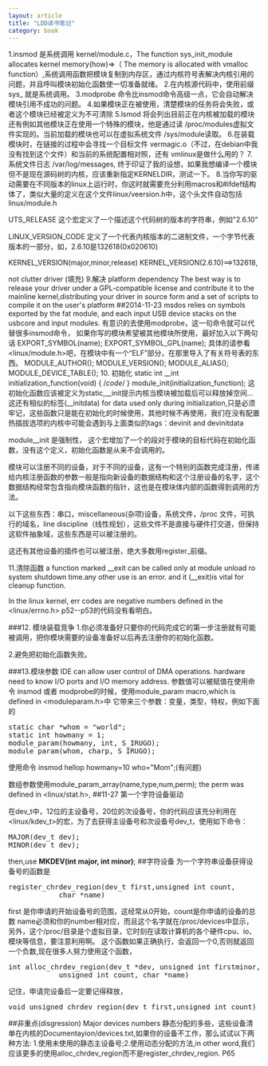 ```yaml
---
layout: article
title: "LDD读书笔记"
category: book
---
```


1.insmod 是系统调用 kernel/module.c，The function sys_init_module allocates kernel memory(how)=>（ The memory is allocated with vmalloc function）,系统调用函数把模块复制到内存区，通过内核符号表解决内核引用的问题，并且呼叫模块初始化函数使一切准备就绪。
2.在内核源代码中，使用前缀sys_ 就是系统调用。
3.modprobe 命令比insmod命令高级一点，它会自动解决模块引用不成功的问题。
4.如果模块正在被使用，清楚模块的任务将会失败，或者这个模块已经被定义为不可清除
5.lsmod 将会列出目前正在内核被加载的模块还有例如其他模块正在使用一个特殊的模块，他是通过读 /proc/modules虚拟文件实现的。当前加载的模块也可以在虚拟系统文件 /sys/module读取。
6.在装载模块时，在链接的过程中会寻找一个目标文件 vermagic.o（不过，在debian中我没有找到这个文件）和当前的系统配置相对照，还有 vmlinux是做什么用的？
7. 系统文件日志
/var/log/messages,
终于印证了我的设想，如果我想编译一个模块但不是现在源码树的内核，应该重新指定KERNELDIR，测试一下。
8.当你写的驱动需要在不同版本的linux上运行时，你这时就需要充分利用macros和#ifdef结构体了，类似大量的定义在这个文件linux/veersion.h中，这个头文件自动包括linux/module.h

UTS_RELEASE
这个宏定义了一个描述这个代码树的版本的字符串，例如"2.6.10"

LINUX_VERSION_CODE
定义了一个代表内核版本的二进制文件，一个字节代表版本的一部分，如，2.6.10是132618(0x020610)

KERNEL_VERSION(major,minor,release)
KERNEL_VERSION(2.6.10)==>132618,
	
not clutter driver (填充)
9.解决 platform dependency
The best way is to release your driver under a GPL-compatible license and contribute it to the mainline kernel,distributing your driver in source form and a set of scripts to compile it on the user's platform
##2014-11-23
msdos relies on symbols exported by the fat module, and each input USB device stacks on the usbcore and input modules.
有意识的去使用modprobe，这一句命令就可以代替很多insmod命令，
如果你写的模块希望被其他模块所使用，最好加入以下两句话
EXPORT_SYMBOL(name);
EXPORT_SYMBOL_GPL(name);
具体的请参看<linux/module.h>吧，在模块中有一个“ELF”部分，在那里导入了有关符号表的东西。
MODULE_AUTHOR();
MODULE_VERSION();
MODULE_ALIAS();
MODULE_DEVICE_TABLE();
10. 初始化
static int __int initialization_function(void)
{
	/*code*/
}
module_init(initialization_function);
这初始化函数应该被定义为static,__init提示内核当模块被加载后可以释放掉空间...这还有相似的标签(__initdata) for data used only during initialization,只是必须牢记，这些函数只是能在初始化的时候使用，其他时候不再使用，我们在没有配置热插拔选项的内核中可能会遇到与上面类似的tags：devinit and devinitdata

module__init 是强制性， 这个宏增加了一个的段对于模块的目标代码在初始化函数，没有这个定义，初始化函数是从来不会调用的。

模块可以注册不同的设备，对于不同的设备，这有一个特别的函数完成注册，传递给内核注册函数的参数一般是指向新设备的数据结构和这个注册设备的名字，这个数据结构经常包含指向模块函数的指针，这也是在模块体内部的函数得到调用的方法。

以下这些东西：串口，miscellaneous(杂项)设备，系统文件，/proc 文件，可执行的域名，line discipline（线性规划），这些文件不是直接与硬件打交道，但保持这软件抽象域，这些东西是可以被注册的。

这还有其他设备的插件也可以被注册，绝大多数用register_前缀。

11.清除函数
a function marked __exit can be called only at module unload ro system shutdown time.any other use is an error.
and it (__exit)is vital for cleanup function.

In the linux kernel, err codes are negative numbers defined in the <linux/errno.h>
p52--p53的代码没有看明白。

###12. 模块装载竞争
1.你必须准备好只要你的代码完成它的第一步注册就有可能被调用，把你模块需要的设备准备好以后再去注册你的初始化函数。

2.避免把初始化函数失败。

###13.模块参数
IDE can allow user control of DMA operations.
hardware need to know I/O ports and I/O memory address.
参数值可以被赋值在使用命令 insmod 或者 modprobe的时候，使用module_param macro,which is defined in <moduleparam.h>中
它带来三个参数：变量，类型，特权，例如下面的
<pre>
static char *whom = "world";
static int howmany = 1;
module_param(howmany, int, S_IRUGO);
module_param(whom, charp, S_IRUGO);
</pre>
使用命令
insmod hellop howmany=10 who="Mom";(有问题)

数组参数使用module_param_array(name,type,num,perm);
the perm was defined in <linux/stat.h>,
##11-27
第一个字符设备驱动

在dev_t中，12位的主设备号，20位的次设备号，你的代码应该充分利用在 <linux/kdev_t>的宏，为了去获得主设备号和次设备号dev_t，使用如下命令：
<pre>
MAJOR(dev_t dev);
MINOR(dev_t dev);
</pre>
then,use __MKDEV(int major, int minor)__;
##字符设备
为一个字符串设备获得设备号的函数是
<pre>
register_chrdev_region(dev_t first,unsigned int count,
			char *name)
</pre>
first 是你申请的开始设备号的范围，这经常从0开始，count是你申请的设备的总数
name必须和你的number相对应，而且这个名字就在/proc/devices中显示，另外，这个/proc/目录是个虚拟目录，它时刻在读取计算机的各个硬件cpu、io、模块等信息，要注意利用啊。
这个函数如果正确执行，会返回一个0,否则就返回一个负数,现在很多人努力使用这个函数，
<pre>
int alloc_chrdev_region(dev_t *dev, unsigned int firstminor,
			unsigned int count, char *name)
</pre>
记住，申请完设备后一定要记得释放，
<pre>
void unsigned_chrdev_region(dev_t first,unsigned int count)
</pre>
##非重点(disgression)
Major devices numbers 静态分配的多些，这些设备清单在内核的Documentayion/devices.txt,如果你的设备不工作，那么试试以下两种方法: 1.使用未使用的静态主设备号;2.使用动态分配的方法,in other word,我们应该更多的使用alloc_chrdev_region而不是register_chrdev_region.
P65
